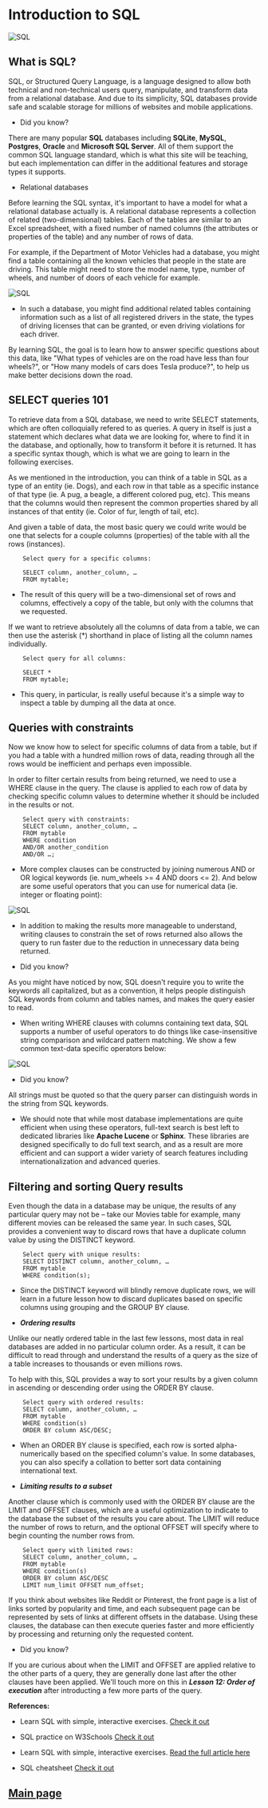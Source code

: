# Introduction to SQL

![SQL](/301classes/Images301/sql.webp)

## What is SQL?

SQL, or Structured Query Language, is a language designed to allow both technical and non-technical users query, manipulate, and transform data from a relational database. And due to its simplicity, SQL databases provide safe and scalable storage for millions of websites and mobile applications.

- Did you know?

There are many popular **SQL** databases including **SQLite**, **MySQL**, **Postgres**, **Oracle** and **Microsoft SQL Server**. All of them support the common SQL language standard, which is what this site will be teaching, but each implementation can differ in the additional features and storage types it supports.

- Relational databases

Before learning the SQL syntax, it's important to have a model for what a relational database actually is. A relational database represents a collection of related (two-dimensional) tables. Each of the tables are similar to an Excel spreadsheet, with a fixed number of named columns (the attributes or properties of the table) and any number of rows of data.

For example, if the Department of Motor Vehicles had a database, you might find a table containing all the known vehicles that people in the state are driving. This table might need to store the model name, type, number of wheels, and number of doors of each vehicle for example.

![SQL](/301classes/Images301/sql1.png)

- In such a database, you might find additional related tables containing information such as a list of all registered drivers in the state, the types of driving licenses that can be granted, or even driving violations for each driver.

By learning SQL, the goal is to learn how to answer specific questions about this data, like "What types of vehicles are on the road have less than four wheels?", or "How many models of cars does Tesla produce?", to help us make better decisions down the road.

## SELECT queries 101

To retrieve data from a SQL database, we need to write SELECT statements, which are often colloquially refered to as queries. A query in itself is just a statement which declares what data we are looking for, where to find it in the database, and optionally, how to transform it before it is returned. It has a specific syntax though, which is what we are going to learn in the following exercises.

As we mentioned in the introduction, you can think of a table in SQL as a type of an entity (ie. Dogs), and each row in that table as a specific instance of that type (ie. A pug, a beagle, a different colored pug, etc). This means that the columns would then represent the common properties shared by all instances of that entity (ie. Color of fur, length of tail, etc).

And given a table of data, the most basic query we could write would be one that selects for a couple columns (properties) of the table with all the rows (instances).

        Select query for a specific columns:

        SELECT column, another_column, …
        FROM mytable;

- The result of this query will be a two-dimensional set of rows and columns, effectively a copy of the table, but only with the columns that we requested.

If we want to retrieve absolutely all the columns of data from a table, we can then use the asterisk (*) shorthand in place of listing all the column names individually.

        Select query for all columns:

        SELECT * 
        FROM mytable;

- This query, in particular, is really useful because it's a simple way to inspect a table by dumping all the data at once.

## Queries with constraints

Now we know how to select for specific columns of data from a table, but if you had a table with a hundred million rows of data, reading through all the rows would be inefficient and perhaps even impossible.

In order to filter certain results from being returned, we need to use a WHERE clause in the query. The clause is applied to each row of data by checking specific column values to determine whether it should be included in the results or not.

        Select query with constraints:
        SELECT column, another_column, …
        FROM mytable
        WHERE condition
        AND/OR another_condition
        AND/OR …;

- More complex clauses can be constructed by joining numerous AND or OR logical keywords (ie. num_wheels >= 4 AND doors <= 2). And below are some useful operators that you can use for numerical data (ie. integer or floating point):

![SQL](/301classes/Images301/sql2.png)

- In addition to making the results more manageable to understand, writing clauses to constrain the set of rows returned also allows the query to run faster due to the reduction in unnecessary data being returned.

- Did you know?

As you might have noticed by now, SQL doesn't require you to write the keywords all capitalized, but as a convention, it helps people distinguish SQL keywords from column and tables names, and makes the query easier to read.

- When writing WHERE clauses with columns containing text data, SQL supports a number of useful operators to do things like case-insensitive string comparison and wildcard pattern matching. We show a few common text-data specific operators below:

![SQL](/301classes/Images301/sql3.png)

- Did you know?

All strings must be quoted so that the query parser can distinguish words in the string from SQL keywords.

- We should note that while most database implementations are quite efficient when using these operators, full-text search is best left to dedicated libraries like **Apache Lucene** or **Sphinx**. These libraries are designed specifically to do full text search, and as a result are more efficient and can support a wider variety of search features including internationalization and advanced queries.

## Filtering and sorting Query results

Even though the data in a database may be unique, the results of any particular query may not be – take our Movies table for example, many different movies can be released the same year. In such cases, SQL provides a convenient way to discard rows that have a duplicate column value by using the DISTINCT keyword.

        Select query with unique results:
        SELECT DISTINCT column, another_column, …
        FROM mytable
        WHERE condition(s);

- Since the DISTINCT keyword will blindly remove duplicate rows, we will learn in a future lesson how to discard duplicates based on specific columns using grouping and the GROUP BY clause.

- ***Ordering results***

Unlike our neatly ordered table in the last few lessons, most data in real databases are added in no particular column order. As a result, it can be difficult to read through and understand the results of a query as the size of a table increases to thousands or even millions rows.

To help with this, SQL provides a way to sort your results by a given column in ascending or descending order using the ORDER BY clause.

        Select query with ordered results:
        SELECT column, another_column, …
        FROM mytable
        WHERE condition(s)
        ORDER BY column ASC/DESC;

- When an ORDER BY clause is specified, each row is sorted alpha-numerically based on the specified column's value. In some databases, you can also specify a collation to better sort data containing international text.

- ***Limiting results to a subset***

Another clause which is commonly used with the ORDER BY clause are the LIMIT and OFFSET clauses, which are a useful optimization to indicate to the database the subset of the results you care about.
The LIMIT will reduce the number of rows to return, and the optional OFFSET will specify where to begin counting the number rows from.

        Select query with limited rows:
        SELECT column, another_column, …
        FROM mytable
        WHERE condition(s)
        ORDER BY column ASC/DESC
        LIMIT num_limit OFFSET num_offset;

If you think about websites like Reddit or Pinterest, the front page is a list of links sorted by popularity and time, and each subsequent page can be represented by sets of links at different offsets in the database. Using these clauses, the database can then execute queries faster and more efficiently by processing and returning only the requested content.

- Did you know?

If you are curious about when the LIMIT and OFFSET are applied relative to the other parts of a query, they are generally done last after the other clauses have been applied. We'll touch more on this in ***Lesson 12: Order of execution*** after introducting a few more parts of the query.

**References:**

- Learn SQL with simple, interactive exercises. [Check it out](https://visionmedia.github.io/superagent/)

- SQL practice on W3Schools [Check it out](https://www.w3schools.com/sql/trysql.asp?filename=trysql_select_all)

- Learn SQL with simple, interactive exercises. [Read the full article here](https://visionmedia.github.io/superagent/)

- SQL cheatsheet [Check it out](http://www.cheat-sheets.org/sites/sql.su/)

## [Main page](https://amjadmesmar.github.io/reading-notes/)